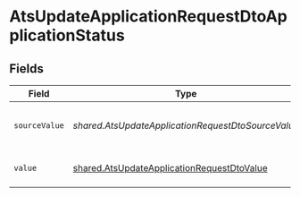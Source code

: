 # AtsUpdateApplicationRequestDtoApplicationStatus


## Fields

| Field                                                                                                           | Type                                                                                                            | Required                                                                                                        | Description                                                                                                     | Example                                                                                                         |
| --------------------------------------------------------------------------------------------------------------- | --------------------------------------------------------------------------------------------------------------- | --------------------------------------------------------------------------------------------------------------- | --------------------------------------------------------------------------------------------------------------- | --------------------------------------------------------------------------------------------------------------- |
| `sourceValue`                                                                                                   | *shared.AtsUpdateApplicationRequestDtoSourceValue*                                                              | :heavy_minus_sign:                                                                                              | The source value of the application status.                                                                     | Hired                                                                                                           |
| `value`                                                                                                         | [shared.AtsUpdateApplicationRequestDtoValue](../../../sdk/models/shared/atsupdateapplicationrequestdtovalue.md) | :heavy_minus_sign:                                                                                              | The status of the application.                                                                                  | hired                                                                                                           |